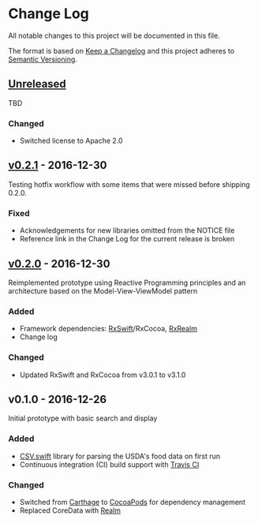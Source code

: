 # Change Log
All notable changes to this project will be documented in this file.

The format is based on [Keep a Changelog](http://keepachangelog.com/)
and this project adheres to [Semantic Versioning](http://semver.org/).

## [Unreleased]
TBD

### Changed
- Switched license to Apache 2.0

## [v0.2.1][v0.2.1] - 2016-12-30
Testing hotfix workflow with some items that were missed before shipping 0.2.0.

### Fixed
- Acknowledgements for new libraries omitted from the NOTICE file
- Reference link in the Change Log for the current release is broken

## [v0.2.0][v0.2.0] - 2016-12-30
Reimplemented prototype using Reactive Programming principles and an architecture based on the Model-View-ViewModel pattern

### Added
- Framework dependencies: [RxSwift](https://github.com/ReactiveX/RxSwift)/RxCocoa, [RxRealm](https://github.com/RxSwiftCommunity/RxRealm)
- Change log

### Changed
- Updated RxSwift and RxCocoa from v3.0.1 to v3.1.0

## v0.1.0 - 2016-12-26
Initial prototype with basic search and display

### Added
- [CSV.swift](https://github.com/yaslab/CSV.swift) library for parsing the USDA's food data on first run
- Continuous integration (CI) build support with [Travis CI](https://travis-ci.org/robertwtucker/kfinder-ios)

### Changed
- Switched from [Carthage](https://github.com/Carthage/Carthage) to [CocoaPods](https://cocoapods.org/about) for dependency management
- Replaced CoreData with [Realm](https://realm.io/)

[Unreleased]: https://github.com/robertwtucker/kfinder-ios/compare/master...develop
[v0.2.1]: https://github.com/robertwtucker/kfinder-ios/compare/v0.2.0...v0.2.1
[v0.2.0]: https://github.com/robertwtucker/kfinder-ios/compare/v0.1.0...v0.2.0
